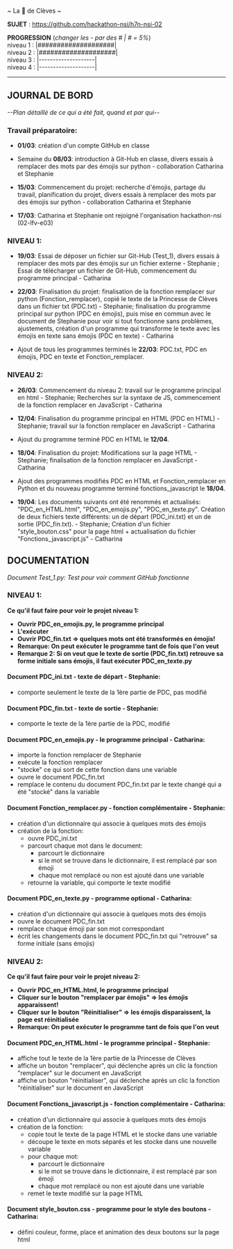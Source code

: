 ~ La 👸 de Clèves ~

**SUJET** : https://github.com/hackathon-nsi/h7n-nsi-02

**PROGRESSION** (*changer les - par des # | # = 5%*)<br />
niveau 1 : |####################|<br />
niveau 2 : |####################|<br />
niveau 3 : |--------------------|<br />
niveau 4 : |--------------------|<br />

<hr />
<!-- ne pas effacer les lignes ci-dessus et mettre à jour la progression régulièrement -->

## JOURNAL DE BORD
*--Plan détaillé de ce qui a été fait, quand et par qui--*

### Travail préparatoire:

* **01/03**: création d'un compte GitHub en classe

* Semaine du **08/03**: introduction à Git-Hub en classe, divers essais à remplacer des mots par des émojis sur python - collaboration Catharina et Stephanie

* **15/03**: Commencement du projet: recherche d'émojis, partage du travail, planification du projet, divers essais à remplacer des mots par des émojis sur python - collaboration Catharina et Stephanie

* **17/03**: Catharina et Stephanie ont rejoigné l'organisation hackathon-nsi (02-lfv-e03)

### NIVEAU 1:

* **19/03**: Essai de déposer un fichier sur Git-Hub (Test_1), divers essais à remplacer des mots par des émojis sur un fichier externe - Stephanie ; Essai de télécharger un fichier de Git-Hub, commencement du programme principal - Catharina 

* **22/03**: Finalisation du projet: finalisation de la fonction remplacer sur python (Fonction_remplacer), copié le texte de la Princesse de Clèves dans un fichier txt (PDC.txt) - Stephanie; finalisation du programme principal sur python (PDC en émojis), puis mise en commun avec le document de Stephanie pour voir si tout fonctionne sans problèmes, ajustements, création d'un programme qui transforme le texte avec les émojis en texte sans émojis (PDC en texte) - Catharina  

* Ajout de tous les programmes terminés le **22/03**: PDC.txt, PDC en émojis, PDC en texte et Fonction_remplacer.

### NIVEAU 2:

* **26/03**: Commencement du niveau 2: travail sur le programme principal en html - Stephanie; Recherches sur la syntaxe de JS, commencement de la fonction remplacer en JavaScript - Catharina

* **12/04**: Finalisation du programme principal en HTML (PDC en HTML) - Stephanie; travail sur la fonction remplacer en JavaScript - Catharina

* Ajout du programme terminé PDC en HTML le **12/04**.

* **18/04**: Finalisation du projet: Modifications sur la page HTML - Stephanie; finalisation de la fonction remplacer en JavaScript - Catharina

* Ajout des programmes modifiés PDC en HTML et Fonction_remplacer en Python et du nouveau programme terminé fonctions_javascript le **18/04**.

* **19/04**: Les documents suivants ont été renommés et actualisés: "PDC_en_HTML.html", "PDC_en_emojis.py", "PDC_en_texte.py". Création de deux fichiers texte différents: un de départ (PDC_ini.txt) et un de sortie (PDC_fin.txt). - Stephanie; Création d'un fichier "style_bouton.css" pour la page html + actualisation du fichier "Fonctions_javascript.js" - Catharina

## DOCUMENTATION
*Document Test_1.py:
Test pour voir comment GitHub fonctionne*

### NIVEAU 1: 


__Ce qu'il faut faire pour voir le projet niveau 1:__
* __Ouvrir PDC_en_emojis.py, le programme principal__
* __L'exécuter__
* __Ouvrir PDC_fin.txt => quelques mots ont été transformés en émojis!__
* __Remarque: On peut exécuter le programme tant de fois que l'on veut__
* __Remarque 2: Si on veut que le texte de sortie (PDC_fin.txt) retrouve sa forme initiale sans émojis, il faut exécuter PDC_en_texte.py__


#### Document PDC_ini.txt - texte de départ - Stephanie:
* comporte seulement le texte de la 1ère partie de PDC, pas modifié

#### Document PDC_fin.txt - texte de sortie - Stephanie:
* comporte le texte de la 1ère partie de la PDC, modifié 

#### Document PDC_en_emojis.py - le programme principal - Catharina:
* importe la fonction remplacer de Stephanie
* exécute la fonction remplacer
* "stocke" ce qui sort de cette fonction dans une variable
* ouvre le document PDC_fin.txt
* remplace le contenu du document PDC_fin.txt par le texte changé qui a été "stocké" dans la variable

#### Document Fonction_remplacer.py - fonction complémentaire - Stephanie:
* création d'un dictionnaire qui associe à quelques mots des émojis
* création de la fonction:
  * ouvre PDC_ini.txt
  * parcourt chaque mot dans le document:
    * parcourt le dictionnaire
    * si le mot se trouve dans le dictionnaire, il est remplacé par son émoji
    * chaque mot remplacé ou non est ajouté dans une variable
  * retourne la variable, qui comporte le texte modifié

#### Document PDC_en_texte.py - programme optional - Catharina:
* création d'un dictionnaire qui associe à quelques mots des émojis
* ouvre le document PDC_fin.txt
* remplace chaque émoji par son mot correspondant
* écrit les changements dans le document PDC_fin.txt qui "retrouve" sa forme initiale (sans émojis)

### NIVEAU 2:


__Ce qu'il faut faire pour voir le projet niveau 2:__
* __Ouvrir PDC_en_HTML.html, le programme principal__
* __Cliquer sur le bouton "remplacer par émojis" => les émojis apparaissent!__
* __Cliquer sur le bouton "Réinitialiser" => les émojis disparaissent, la page est réinitialisée__
* __Remarque: On peut exécuter le programme tant de fois que l'on veut__


#### Document PDC_en_HTML.html - le programme principal - Stephanie:
* affiche tout le texte de la 1ère partie de la Princesse de Clèves
* affiche un bouton "remplacer", qui déclenche après un clic la fonction "remplacer" sur le document en JavaScript
* affiche un bouton "réinitialiser", qui déclenche après un clic la fonction "réinitialiser" sur le document en JavaScript

#### Document Fonctions_javascript.js - fonction complémentaire - Catharina:
* création d'un dictionnaire qui associe à quelques mots des émojis
* création de la fonction:
  * copie tout le texte de la page HTML et le stocke dans une variable
  * découpe le texte en mots séparés et les stocke dans une nouvelle variable
  * pour chaque mot:
    * parcourt le dictionnaire
    * si le mot se trouve dans le dictionnaire, il est remplacé par son émoji
    * chaque mot remplacé ou non est ajouté dans une variable
  * remet le texte modifié sur la page HTML

#### Document style_bouton.css - programme pour le style des boutons - Catharina:
* défini couleur, forme, place et animation des deux boutons sur la page html


